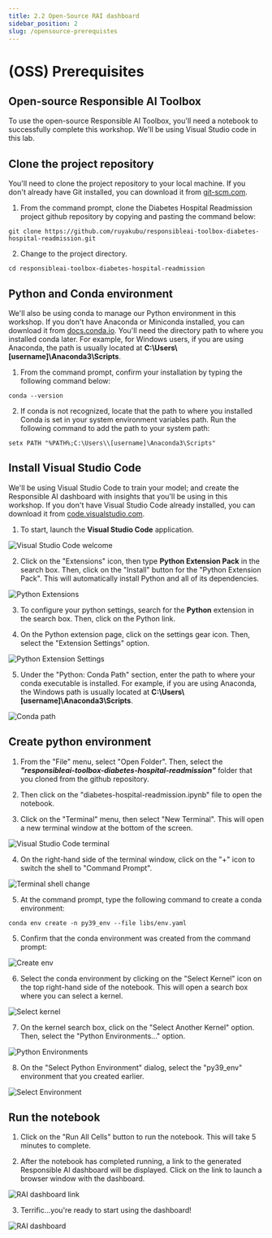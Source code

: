 ```yaml
---
title: 2.2 Open-Source RAI dashboard
sidebar_position: 2
slug: /opensource-prerequistes
---
```


# (OSS) Prerequisites

## Open-source Responsible AI Toolbox

To use the open-source Responsible AI Toolbox, you'll need a notebook to successfully complete this workshop.  We'll be using Visual Studio code in this lab. 

## Clone the project repository

You'll need to clone the project repository to your local machine.  If you don't already have Git installed, you can download it from [git-scm.com](https://git-scm.com/downloads).

1. From the command prompt, clone the Diabetes Hospital Readmission project github repository by copying and pasting the command below:
```shell
git clone https://github.com/ruyakubu/responsibleai-toolbox-diabetes-hospital-readmission.git
```
2. Change to the project directory.
```shell
cd responsibleai-toolbox-diabetes-hospital-readmission
```

## Python and Conda environment

We'll also be using conda to manage our Python environment in this workshop.  If you don't have Anaconda or Miniconda installed, you can download it from [docs.conda.io](https://docs.conda.io/en/latest/miniconda.html).  You'll need the directory path to where you installed conda later.  For example, for Windows users, if you are using Anaconda, the path is usually located at **C:\Users\\[username]\Anaconda3\Scripts**.

1. From the command prompt, confirm your installation by typing the following command below:
```shell
conda --version
```

2. If conda is not recognized, locate that the path to where you installed Conda is set in your system environment variables path.  Run the following command to add the path to your system path:

```shell
setx PATH "%PATH%;C:\Users\\[username]\Anaconda3\Scripts"
```

## Install Visual Studio Code

We'll be using Visual Studio Code to train your model; and create the Responsible AI dashboard with insights that you'll be using in this workshop.  If you don't have Visual Studio Code already installed, you can download it from [code.visualstudio.com](https://code.visualstudio.com/download).

1. To start, launch the **Visual Studio Code** application.

![Visual Studio Code welcome](/img/tutorial/00-vscode-welcome.png "visual studio code")

2. Click on the "Extensions" icon, then type **Python Extension Pack** in the search box.  Then, click on the "Install" button for the "Python Extension Pack".  This will automatically install Python and all of its dependencies.

![Python Extensions](/img/tutorial/00-vscode-pythonExtensionPack.png "Python Extensions Pack")

3. To configure your python settings, search for the **Python** extension in the search box.  Then, click on the Python link.

4. On the Python extension page, click on the settings gear icon.  Then, select the "Extension Settings" option.

![Python Extension Settings](/img/tutorial/00-vscode-pythonSettings.png "Python Settings")

5. Under the "Python: Conda Path" section, enter the path to where your conda executable is installed.  For example, if you are using Anaconda, the Windows path is usually located at **C:\Users\\[username]\Anaconda3\Scripts**.  

![Conda path](/img/tutorial/00-vscode-condaPath.png "Conda")


## Create python environment

1. From the "File" menu, select "Open Folder".  Then, select the ***"responsibleai-toolbox-diabetes-hospital-readmission"*** folder that you cloned from the github repository.

2. Then click on the "diabetes-hospital-readmission.ipynb" file to open the notebook.

3. Click on the "Terminal" menu, then select "New Terminal".  This will open a new terminal window at the bottom of the screen.

![Visual Studio Code terminal](/img/tutorial/00-vscode-terminal.png "Visual Studio Code terminal")

4. On the right-hand side of the terminal window, click on the "+" icon to switch the shell to "Command Prompt".

![Terminal shell change](/img/tutorial/00-vscode-commandshell.png "shell change")

5. At the command prompt, type the following command to create a conda environment:

```shell
conda env create -n py39_env --file libs/env.yaml
```

5. Confirm that the conda environment was created from the command prompt:

![Create env](/img/tutorial/00-vscode-create-env.png)

6. Select the conda environment by clicking on the "Select Kernel" icon on the top right-hand side of the notebook.  This will open a search box where you can select a kernel.

![Select kernel](/img/tutorial/00-vscode-selectkernel.png)

7. On the kernel search box, click on the "Select Another Kernel" option.  Then, select the "Python Environments..." option.

![Python Environments](/img/tutorial/00-vscode-pythonEnvironments.png)

8. On the "Select Python Environment" dialog, select the "py39_env" environment that you created earlier.  

![Select Environment](/img/tutorial/00-vscode-selectEnv.png)

## Run the notebook

1. Click on the "Run All Cells" button to run the notebook.  This will take 5 minutes to complete.

2. After the notebook has completed running, a link to the generated Responsible AI dashboard will be displayed.  Click on the link to launch a browser window with the dashboard.

![RAI dashboard link](/img/tutorial/00-vscode-raidashboardlink.png "RAI dashboard link")	

3. Terrific...you're ready to start using the dashboard!  

![RAI dashboard](/img/tutorial/00-vscode-rai-page.png "RAI dashboard")	


